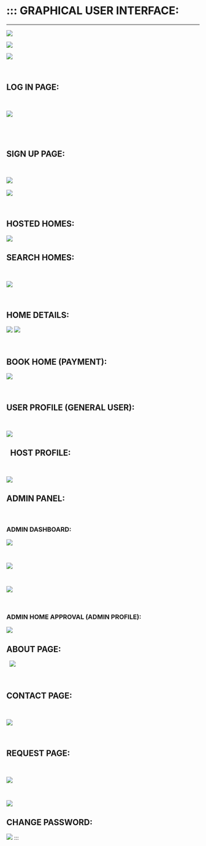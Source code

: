 :::
GRAPHICAL USER INTERFACE:
======================================================================
-------------------------------------------------------

![](readme_files/image001.png)

![](readme_files/image002.png)

![](readme_files/image003.png)

 

LOG IN PAGE:
---------------------------------------------------------

 

![](readme_files/image004.jpg)

 
-----------------------------

SIGN UP PAGE:
---------------------------------------------------------------------------------------

 

![](readme_files/image005.jpg)
 

![](readme_files/image006.jpg)

 

HOSTED HOMES:
---------------------------------------------------------------------------------------

![](readme_files/image007.jpg)

SEARCH HOMES:
----------------------------------------------------------
 

![](readme_files/image008.jpg)

 

HOME DETAILS:
----------------------------------------------------------

![](readme_files/image009.png)
![](readme_files/image010.png)

 

BOOK HOME (PAYMENT):
----------------------------------------------------------------------------------------------
![](readme_files/image011.png)

 

USER PROFILE (GENERAL USER):
-------------------------------------------------------------------------

 

![](readme_files/image012.png)

 
HOST PROFILE:
----------------------------------------------------------
 

![](readme_files/image013.jpg)

ADMIN PANEL:
---------------------------------------------------------

 

### ADMIN DASHBOARD:

![](readme_files/image014.jpg)

 

![](readme_files/image015.jpg)

 

![](readme_files/image016.jpg)

 

### ADMIN HOME APPROVAL (ADMIN PROFILE):

![](readme_files/image017.jpg)

ABOUT PAGE:
--------------------------------------------------------

 
![](readme_files/image018.jpg)

 

CONTACT PAGE:
---------------------------------------------------------------------------------------

 

![](readme_files/image019.png)

 

REQUEST PAGE:
----------------------------------------------------------

 

![](readme_files/image020.jpg)

 

![](readme_files/image021.png)

CHANGE PASSWORD:
--------------------------------------------

![](readme_files/image022.jpg)
:::
